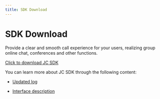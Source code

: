 ```yaml
---
title: SDK Download
---
```

# SDK Download

Provide a clear and smooth call experience for your users, realizing
group online chat, conferences and other functions.

[Click to download JC
SDK](https://developer.juphoon.com/portal/cn/downloadsdk/download_sdk.php?filename=JC-SDK-Android-V2_1.tar.gz)

You can learn more about JC SDK through the following content:

- [Updated log](/cn/juphoon_platform/05_download/03_log.html?platform=android)

- [Interface
    description](https://developer.juphoon.com/portal/reference/V2.1/android/)
